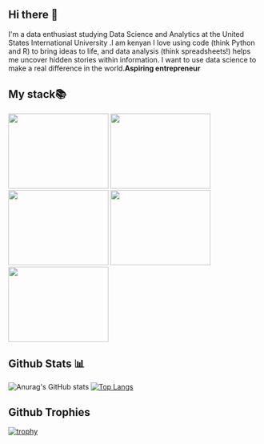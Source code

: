 ## Hi there 👋

 I'm a data enthusiast studying Data Science and Analytics at the United States International University .I am kenyan 
 I love using code (think Python and R) to bring ideas to life, and data analysis (think spreadsheets!) helps me uncover hidden stories within information.  I want to use data science to make a real difference in the world.**Aspiring entrepreneur** 
 
## My stack📚
<img src="https://github.com/user-attachments/assets/5a92585f-ba1f-4601-b1a0-3e293188f710" width="200" height="150">

<img src="https://github.com/user-attachments/assets/5a2f5ce3-49bb-4e1c-91e6-143b742b105c" width="200" height="150">

<img src="https://github.com/user-attachments/assets/5a2f5ce3-49bb-4e1c-91e6-143b742b105c" width="200" height="150">

<img src="https://github.com/user-attachments/assets/69e7301d-6c86-423d-b5c7-682e94db24ca" width="200" height="150">

<img src="https://github.com/user-attachments/assets/66e1410f-2f18-45a7-8548-b3e20172be6e" width="200" height="150">





## Github Stats 📊
 
![Anurag's GitHub stats](https://github-readme-stats.vercel.app/api?username=Gitau189&show_icons=true&theme=radical)
[![Top Langs](https://github-readme-stats.vercel.app/api/top-langs/?username=Gitau189&show_icons=true&theme=radical)](https://github.com/anuraghazra/github-readme-stats)

## Github Trophies

[![trophy](https://github-profile-trophy.vercel.app/?username=Gitau189&show_icons=true&theme=radical)](https://github.com/ryo-ma/github-profile-trophy)


